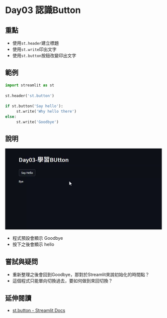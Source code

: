 # Day03 認識Button

## 重點
+ 使用`st.header`建立標題
+ 使用`st.write`印出文字
+ 使用`st.button`按鈕改變印出文字


## 範例
```python
import streamlit as st

st.header('st.button')

if st.button('Say hello'):
     st.write('Why hello there')
else:
     st.write('Goodbye')
```

## 說明
![](../fig/Day03.gif)

+ 程式預設會顯示 Goodbye
+ 按下之後會顯示 hello

## 嘗試與疑問
+ 重新整理之後會回到Goodbye，那對於Streamlit來說初始化的時間點？
+ 這個程式只能單向切換過去，要如何做到來回切換？


## 延伸閱讀
+ [st.button - Streamlit Docs](https://docs.streamlit.io/library/api-reference/widgets/st.button)